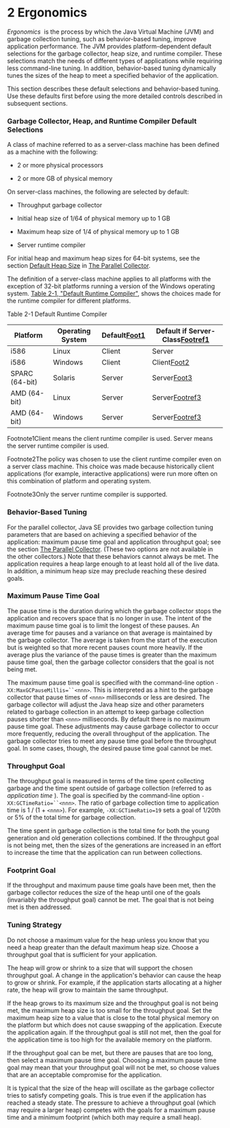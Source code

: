 2 Ergonomics
============================================================

 _Ergonomics_  is the process by which the Java Virtual Machine (JVM) and garbage collection tuning, such as behavior-based tuning, improve application performance. The JVM provides platform-dependent default selections for the garbage collector, heap size, and runtime compiler. These selections match the needs of different types of applications while requiring less command-line tuning. In addition, behavior-based tuning dynamically tunes the sizes of the heap to meet a specified behavior of the application.

This section describes these default selections and behavior-based tuning. Use these defaults first before using the more detailed controls described in subsequent sections.

### Garbage Collector, Heap, and Runtime Compiler Default Selections

A class of machine referred to as a server-class machine has been defined as a machine with the following:

*   2 or more physical processors

*   2 or more GB of physical memory

On server-class machines, the following are selected by default:

*   Throughput garbage collector

*   Initial heap size of 1/64 of physical memory up to 1 GB

*   Maximum heap size of 1/4 of physical memory up to 1 GB

*   Server runtime compiler

For initial heap and maximum heap sizes for 64-bit systems, see the section [Default Heap Size][7] in [The Parallel Collector][8].

The definition of a server-class machine applies to all platforms with the exception of 32-bit platforms running a version of the Windows operating system. [Table 2-1, "Default Runtime Compiler"][9], shows the choices made for the runtime compiler for different platforms.

Table 2-1 Default Runtime Compiler

| Platform | Operating System | Default[Foot1][5] | Default if Server-Class[Footref1][6] |
| --- | --- | --- | --- |
| i586 | Linux | Client | Server |
| i586 | Windows | Client | Client[Foot2][1] |
| SPARC (64-bit) | Solaris | Server | Server[Foot3][2] |
| AMD (64-bit) | Linux | Server | Server[Footref3][3] |
| AMD (64-bit) | Windows | Server | Server[Footref3][4] |

Footnote1Client means the client runtime compiler is used. Server means the server runtime compiler is used.

Footnote2The policy was chosen to use the client runtime compiler even on a server class machine. This choice was made because historically client applications (for example, interactive applications) were run more often on this combination of platform and operating system.

Footnote3Only the server runtime compiler is supported.

### Behavior-Based Tuning

For the parallel collector, Java SE provides two garbage collection tuning parameters that are based on achieving a specified behavior of the application: maximum pause time goal and application throughput goal; see the section [The Parallel Collector][10]. (These two options are not available in the other collectors.) Note that these behaviors cannot always be met. The application requires a heap large enough to at least hold all of the live data. In addition, a minimum heap size may preclude reaching these desired goals.

### Maximum Pause Time Goal

The pause time is the duration during which the garbage collector stops the application and recovers space that is no longer in use. The intent of the maximum pause time goal is to limit the longest of these pauses. An average time for pauses and a variance on that average is maintained by the garbage collector. The average is taken from the start of the execution but is weighted so that more recent pauses count more heavily. If the average plus the variance of the pause times is greater than the maximum pause time goal, then the garbage collector considers that the goal is not being met.

The maximum pause time goal is specified with the command-line option `-XX:MaxGCPauseMillis=``<nnn>`. This is interpreted as a hint to the garbage collector that pause times of `<nnn>` milliseconds or less are desired. The garbage collector will adjust the Java heap size and other parameters related to garbage collection in an attempt to keep garbage collection pauses shorter than `<nnn>` milliseconds. By default there is no maximum pause time goal. These adjustments may cause garbage collector to occur more frequently, reducing the overall throughput of the application. The garbage collector tries to meet any pause time goal before the throughput goal. In some cases, though, the desired pause time goal cannot be met.

### Throughput Goal

The throughput goal is measured in terms of the time spent collecting garbage and the time spent outside of garbage collection (referred to as  _application time_ ). The goal is specified by the command-line option `-XX:GCTimeRatio=``<nnn>`. The ratio of garbage collection time to application time is 1 / (1 + `<nnn>`). For example, `-XX:GCTimeRatio=19` sets a goal of 1/20th or 5% of the total time for garbage collection.

The time spent in garbage collection is the total time for both the young generation and old generation collections combined. If the throughput goal is not being met, then the sizes of the generations are increased in an effort to increase the time that the application can run between collections.

### Footprint Goal

If the throughput and maximum pause time goals have been met, then the garbage collector reduces the size of the heap until one of the goals (invariably the throughput goal) cannot be met. The goal that is not being met is then addressed.

### Tuning Strategy

Do not choose a maximum value for the heap unless you know that you need a heap greater than the default maximum heap size. Choose a throughput goal that is sufficient for your application.

The heap will grow or shrink to a size that will support the chosen throughput goal. A change in the application's behavior can cause the heap to grow or shrink. For example, if the application starts allocating at a higher rate, the heap will grow to maintain the same throughput.

If the heap grows to its maximum size and the throughput goal is not being met, the maximum heap size is too small for the throughput goal. Set the maximum heap size to a value that is close to the total physical memory on the platform but which does not cause swapping of the application. Execute the application again. If the throughput goal is still not met, then the goal for the application time is too high for the available memory on the platform.

If the throughput goal can be met, but there are pauses that are too long, then select a maximum pause time goal. Choosing a maximum pause time goal may mean that your throughput goal will not be met, so choose values that are an acceptable compromise for the application.

It is typical that the size of the heap will oscillate as the garbage collector tries to satisfy competing goals. This is true even if the application has reached a steady state. The pressure to achieve a throughput goal (which may require a larger heap) competes with the goals for a maximum pause time and a minimum footprint (which both may require a small heap).

[1]:https://docs.oracle.com/javase/8/docs/technotes/guides/vm/gctuning/ergonomics.html#sthref8
[2]:https://docs.oracle.com/javase/8/docs/technotes/guides/vm/gctuning/ergonomics.html#BABIFJCI
[3]:https://docs.oracle.com/javase/8/docs/technotes/guides/vm/gctuning/ergonomics.html#sthref9
[4]:https://docs.oracle.com/javase/8/docs/technotes/guides/vm/gctuning/ergonomics.html#sthref10
[5]:https://docs.oracle.com/javase/8/docs/technotes/guides/vm/gctuning/ergonomics.html#BABFAAII
[6]:https://docs.oracle.com/javase/8/docs/technotes/guides/vm/gctuning/ergonomics.html#sthref7
[7]:https://docs.oracle.com/javase/8/docs/technotes/guides/vm/gctuning/parallel.html#default_heap_size
[8]:https://docs.oracle.com/javase/8/docs/technotes/guides/vm/gctuning/parallel.html#CHDCFBIF
[9]:https://docs.oracle.com/javase/8/docs/technotes/guides/vm/gctuning/ergonomics.html#BABIIFHA
[10]:https://docs.oracle.com/javase/8/docs/technotes/guides/vm/gctuning/parallel.html#CHDCFBIF